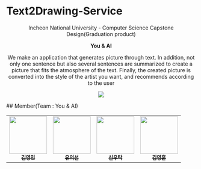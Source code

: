 # Text2Drawing-Service

<p align='center'>
  Incheon National University - Computer Science Capstone Design(Graduation product)
</p>
<p align='center'>
  <b>You & AI</b>
</p>

<p align='center'> We make an application that generates picture through text. In addition, not only one sentence but also several sentences are summarized to create a picture that fits the atmosphere of the text. Finally, the created picture is converted into the style of the artist you want, and recommends according to the user</p>

<p align='center'>
  <img src='https://github.com/winston1214/Text2Drawing-Service/blob/master/picture/flowchart.png?raw=true'></img>
</p>
## Member(Team : You & AI)


<table>
  <tr>
      <td align="center"><a href="https://github.com/winston1214"><img src="https://avatars.githubusercontent.com/u/47775179?v=4" width="100" height="100"><br /><sub><b>김영민</b></sub></td>
      <td align="center"><a href="https://github.com/Caution-Sun"><img src="https://avatars.githubusercontent.com/u/60997821?v=4" width="100" height="100"><br /><sub><b>유의선</b></sub></td>
      <td align="center"><a href="https://github.com/wootak96"><img src="https://avatars.githubusercontent.com/u/68039225?v=4" width="100" height="100"><br /><sub><b>신우탁</b></sub></td>
      <td align="center"><a href="https://github.com/kkyh1125"><img src="https://avatars.githubusercontent.com/u/90811540?v=4" width="100" height="100"><br /><sub><b>김영훈</b></sub></td> 
     </tr>
</table>
